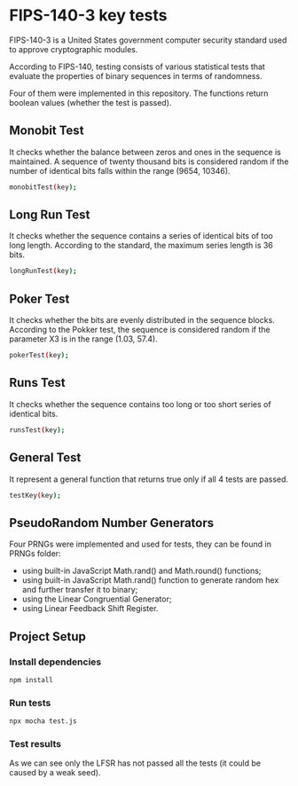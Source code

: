 # FIPS-140-3 key tests

FIPS-140-3 is a United States government computer security standard 
used to approve cryptographic modules.

According to FIPS-140, testing consists of various statistical tests 
that evaluate the properties of binary sequences in terms of randomness.

Four of them were implemented in this repository. The functions return 
boolean values (whether the test is passed).
## Monobit Test
It checks whether the balance between zeros and ones in the sequence is maintained.
A sequence of twenty thousand bits is considered random if the number of 
identical bits falls within the range (9654, 10346).

```sh
monobitTest(key);
```

## Long Run Test

It checks whether the sequence contains a series of identical bits of too long length.
According to the standard, the maximum series length is 36 bits.

```sh
longRunTest(key);
```
## Poker Test
It checks whether the bits are evenly distributed in the sequence blocks.
According to the Pokker test, the sequence is considered random 
if the parameter X3 is in the range (1.03, 57.4).

```sh
pokerTest(key);
```

## Runs Test
It checks whether the sequence contains too long or too short series of identical bits.

```sh
runsTest(key);
```

## General Test
It represent a general function that returns true only if all 4 tests are passed.
```sh
testKey(key);
```

## PseudoRandom Number Generators
Four PRNGs were implemented and used for tests, they can be found in PRNGs folder:

- using built-in JavaScript Math.rand() and Math.round() functions;
- using built-in JavaScript Math.rand() function to generate random hex and further transfer it to binary;
- using the Linear Congruential Generator;
- using Linear Feedback Shift Register.

## Project Setup

### Install dependencies
```sh
npm install
```

### Run tests


```sh
npx mocha test.js
```

### Test results

As we can see only the LFSR has not passed all the tests (it could be caused by a weak seed).
